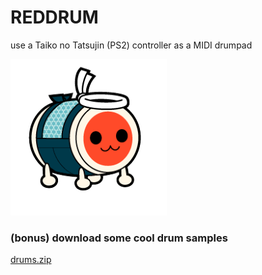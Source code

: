 # REDDRUM
use a Taiko no Tatsujin (PS2) controller as a MIDI drumpad

<img src="Don.png"></img>

<h3>(bonus) download some cool drum samples</h3>
<a href="http://www.hexawe.net/mess/200.Drum.Machines/">drums.zip</a>
